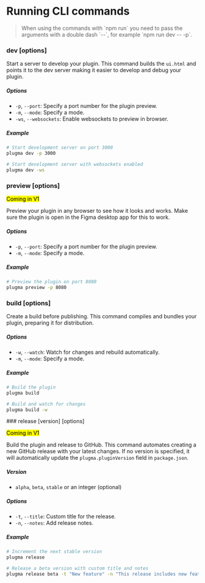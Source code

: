 # Running CLI commands

<blockquote class="info">
When using the commands with `npm run` you need to pass the arguments with a double dash `--`, for example `npm run dev -- -p`.
</blockquote>

### dev [options]

Start a server to develop your plugin. This command builds the `ui.html` and points it to the dev server making it easier to develop and debug your plugin.

##### Options

-   `-p`, `--port`: Specify a port number for the plugin preview.
-   `-m`, `--mode`: Specify a mode.
-   `-ws`, `--websockets`: Enable websockets to preview in browser.

##### Example

```bash
# Start development server on port 3000
plugma dev -p 3000

# Start development server with websockets enabled
plugma dev -ws
```

### preview [options]

<mark>Coming in V1</mark>

Preview your plugin in any browser to see how it looks and works. Make sure the plugin is open in the Figma desktop app for this to work.

##### Options

-   `-p`, `--port`: Specify a port number for the plugin preview.
-   `-m`, `--mode`: Specify a mode.

##### Example

```bash
# Preview the plugin on port 8080
plugma preview -p 8080
```

### build [options]

Create a build before publishing. This command compiles and bundles your plugin, preparing it for distribution.

##### Options

-   `-w`, `--watch`: Watch for changes and rebuild automatically.
-   `-m`, `--mode`: Specify a mode.

##### Example

```bash
# Build the plugin
plugma build

# Build and watch for changes
plugma build -w
```

### release [version] [options]

<mark>Coming in V1</mark>

Build the plugin and release to GitHub. This command automates creating a new GitHub release with your latest changes. If no version is specified, it will automatically update the `plugma.pluginVersion` field in `package.json`.

##### Version

-   `alpha`, `beta`, `stable` or an integer (optional)

##### Options

-   `-t`, `--title`: Custom title for the release.
-   `-n`, `--notes`: Add release notes.

##### Example

```bash
# Increment the next stable version
plugma release

# Release a beta version with custom title and notes
plugma release beta -t "New feature" -n "This release includes new features X and Y"
```
